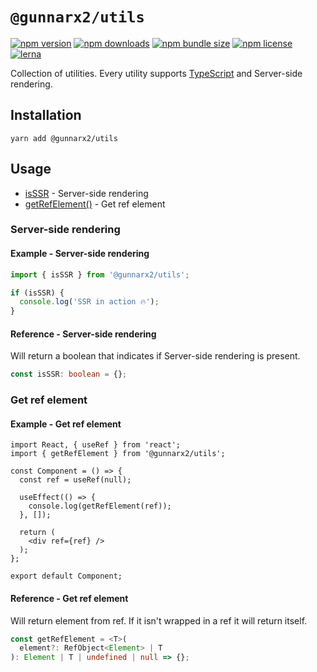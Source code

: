 # `@gunnarx2/utils`

[![npm version](https://img.shields.io/npm/v/@gunnarx2/utils.svg)](https://www.npmjs.com/package/@gunnarx2/utils)
[![npm downloads](https://img.shields.io/npm/dm/@gunnarx2/utils.svg)](https://www.npmjs.com/package/@gunnarx2/utils)
[![npm bundle size](https://img.shields.io/bundlephobia/minzip/@gunnarx2/utils)](https://www.npmjs.com/package/@gunnarx2/utils)
[![npm license](https://img.shields.io/npm/l/@gunnarx2/utils)](https://www.npmjs.com/package/@gunnarx2/utils)
[![lerna](https://img.shields.io/badge/maintained%20with-lerna-cc00ff.svg)](https://lerna.js.org/)

Collection of utilities. Every utility supports [TypeScript](https://www.typescriptlang.org/)
and Server-side rendering.

## Installation

```shell
yarn add @gunnarx2/utils
```

## Usage

- [isSSR](#server-side-rendering) - Server-side rendering
- [getRefElement()](#get-ref-element) - Get ref element

### Server-side rendering

#### Example - Server-side rendering

```ts
import { isSSR } from '@gunnarx2/utils';

if (isSSR) {
  console.log('SSR in action 🔥');
}
```

#### Reference - Server-side rendering

Will return a boolean that indicates if Server-side rendering is present.

```ts
const isSSR: boolean = {};
```

### Get ref element

#### Example - Get ref element

```tsx
import React, { useRef } from 'react';
import { getRefElement } from '@gunnarx2/utils';

const Component = () => {
  const ref = useRef(null);

  useEffect(() => {
    console.log(getRefElement(ref));
  }, []);

  return (
    <div ref={ref} />
  );
};

export default Component;
```

#### Reference - Get ref element

Will return element from ref. If it isn't wrapped in a ref it will return itself.

```ts
const getRefElement = <T>(
  element?: RefObject<Element> | T
): Element | T | undefined | null => {};
```
